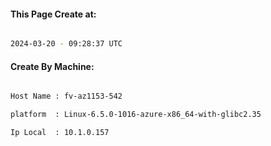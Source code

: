 
   
#### This Page Create at:

```bash

2024-03-20 - 09:28:37 UTC

```

#### Create By Machine:

```bash

Host Name : fv-az1153-542

platform  : Linux-6.5.0-1016-azure-x86_64-with-glibc2.35

Ip Local  : 10.1.0.157

```

